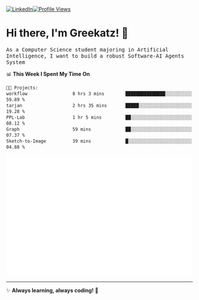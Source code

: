 [![LinkedIn](https://img.shields.io/badge/LinkedIn-0077B5?style=flat&logo=linkedin&logoColor=white)](https://www.linkedin.com/in/hungarbeit1912/)[![Profile Views](https://komarev.com/ghpvc/?username=Greekatz&color=blue&style=flat-square)](https://github.com/Greekatz)  


# Hi there, I'm Greekatz! 👋

<samp>As a Computer Science student majoring in Artificial Intelligence, I want to build a robust Software-AI Agents System<samp>


<!--START_SECTION:waka-->
📊 **This Week I Spent My Time On** 

```text
🐱‍💻 Projects: 
workflow                 8 hrs 3 mins        ███████████████░░░░░░░░░░   59.89 % 
tarjan                   2 hrs 35 mins       █████░░░░░░░░░░░░░░░░░░░░   19.28 % 
PPL-Lab                  1 hr 5 mins         ██░░░░░░░░░░░░░░░░░░░░░░░   08.12 % 
Graph                    59 mins             ██░░░░░░░░░░░░░░░░░░░░░░░   07.37 % 
Sketch-to-Image          39 mins             █░░░░░░░░░░░░░░░░░░░░░░░░   04.88 % 
```


<!--END_SECTION:waka-->

![Full-year Contribution Calendar](https://github.com/Greekatz/Greekatz/blob/main/metrics.plugin.isocalendar.fullyear.svg)

---
✨ **Always learning, always coding!** 🚀
